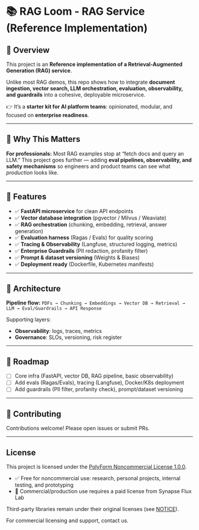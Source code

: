 # 📚 RAG Loom - RAG Service (Reference Implementation)

## 🔹 Overview

This project is an **Reference implementation of a Retrieval-Augmented Generation (RAG) service**.

Unlike most RAG demos, this repo shows how to integrate **document ingestion, vector search, LLM orchestration, evaluation, observability, and guardrails** into a cohesive, deployable microservice.

👉 It’s a **starter kit for AI platform teams**: opinionated, modular, and focused on **enterprise readiness**.

---

## 🔹 Why This Matters

**For professionals:**
Most RAG examples stop at “fetch docs and query an LLM.” This project goes further — adding **eval pipelines, observability, and safety mechanisms** so engineers and product teams can see what *production* looks like.

---

## 🔹 Features

* ✅ **FastAPI microservice** for clean API endpoints
* ✅ **Vector database integration** (pgvector / Milvus / Weaviate)
* ✅ **RAG orchestration** (chunking, embedding, retrieval, answer generation)
* ✅ **Evaluation harness** (Ragas / Evals) for quality scoring
* ✅ **Tracing & Observability** (Langfuse, structured logging, metrics)
* ✅ **Enterprise Guardrails** (PII redaction, profanity filter)
* ✅ **Prompt & dataset versioning** (Weights & Biases)
* ✅ **Deployment ready** (Dockerfile, Kubernetes manifests)

---

## 🔹 Architecture

**Pipeline flow:**
`PDFs → Chunking → Embeddings → Vector DB → Retrieval → LLM → Eval/Guardrails → API Response`

Supporting layers:

* **Observability**: logs, traces, metrics
* **Governance**: SLOs, versioning, risk register

---


## 🔹 Roadmap

* [ ]  Core infra (FastAPI, vector DB, RAG pipeline, basic observability)
* [ ]  Add evals (Ragas/Evals), tracing (Langfuse), Docker/K8s deployment
* [ ]  Add guardrails (PII filter, profanity check), prompt/dataset versioning

---

## 🔹 Contributing

Contributions welcome! Please open issues or submit PRs.

---

## License

This project is licensed under the [PolyForm Noncommercial License 1.0.0](LICENSE).

- ✅ Free for noncommercial use: research, personal projects, internal testing, and prototyping
- 💼 Commercial/production use requires a paid license from Synapse Flux Lab

Third-party libraries remain under their original licenses (see [NOTICE](NOTICE)).

For commercial licensing and support, contact us.

